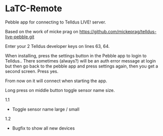 LaTC-Remote
===========

Pebble app for connecting to Telldus LIVE! server.

Based on the work of micke prag  on https://github.com/mickeprag/telldus-live-pebble.git

Enter your 2 Telldus developer keys on lines 63, 64.

When installing, press the settings button in the Pebble app to login to Telldus..
There sometimes (always?) will be an auth error message at login but then go back to the pebble app and press settings again, then you get a second screen. Press yes.

From now on it will connect when starting the app.

Long press on middle button toggle sensor name size.

1.1 
- Toggle sensor name large / small

1.2
- Bugfix to show all new devices
